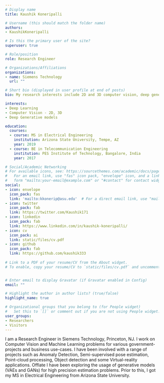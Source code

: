 ```yaml
---
# Display name
title: Kaushik Koneripalli

# Username (this should match the folder name)
authors:
- KaushikKoneripalli

# Is this the primary user of the site?
superuser: true

# Role/position
role: Research Engineer

# Organizations/Affiliations
organizations:
- name: Siemens Technology
  url: ""

# Short bio (displayed in user profile at end of posts)
bio: My research interests include 2D and 3D computer vision, deep generative models. 

interests:
- Deep Learning
- Computer Vision - 2D, 3D
- Deep Generative models

education:
  courses:
  - course: MS in Electrical Engineering
    institution: Arizona State University, Tempe, AZ
    year: 2019
  - course: BE in Telecommunication Engineering
    institution: PES Institute of Technology, Bangalore, India
    year: 2017

# Social/Academic Networking
# For available icons, see: https://sourcethemes.com/academic/docs/page-builder/#icons
#   For an email link, use "fas" icon pack, "envelope" icon, and a link in the
#   form "mailto:your-email@example.com" or "#contact" for contact widget.
social:
- icon: envelope
  icon_pack: fas
  link: 'mailto:kkonerip@asu.edu'  # For a direct email link, use "mailto:test@example.org".
- icon: twitter
  icon_pack: fab
  link: https://twitter.com/Kaushik171
- icon: linkedin
  icon_pack: fab
  link: https://www.linkedin.com/in/kaushik-koneripalli/
- icon: cv
  icon_pack: ai
  link: static/files/cv.pdf
- icon: github
  icon_pack: fab
  link: https://github.com/kaushik333
  
# Link to a PDF of your resume/CV from the About widget.
# To enable, copy your resume/CV to `static/files/cv.pdf` and uncomment the lines below.


# Enter email to display Gravatar (if Gravatar enabled in Config)
email: ""

# Highlight the author in author lists? (true/false)
highlight_name: true

# Organizational groups that you belong to (for People widget)
#   Set this to `[]` or comment out if you are not using People widget.
user_groups:
- Researchers
- Visitors
---
```


I am a Research Engineer in Siemens Technology, Princeton, NJ. I work on Computer Vision and Machine Learning problems for various government-projects and business use-cases. I have been involved with a range of projects such as Anomaly Detection, Semi-supervised pose estimation, Point-cloud processing, Object detection and some Virtual-reality applications. Offlate I have been exploring the usage of generative models (VAEs and GANs) for high precision estimation problems. Prior to this, I got my MS in Electrical Engineering from Arizona State University. 
